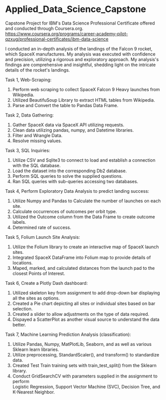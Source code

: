 # Applied_Data_Science_Capstone
Capstone Project for  IBM's Data Science Professional Certificate offered and conducted through Coursera.org. https://www.coursera.org/programs/career-academy-pilot-qzxug/professional-certificates/ibm-data-science

I conducted an in-depth analysis of the landings of the Falcon 9 rocket, which SpaceX manufactures. My analysis was executed with confidence and precision, utilizing a rigorous and exploratory approach. My analysis's findings are comprehensive and insightful, shedding light on the intricate details of the rocket's landings.

Task 1, Web-Scraping:
  1. Perform web scraping to collect SpaceX Falcon 9 Heavy launches from Wikipedia.
  1. Utilized BeautifuSoup Library to extract HTML tables from Wikipedia.
  1. Parse and Convert the table to Pandas Data Frame.
  
Task 2, Data Gathering:
  1. Gather SpaceX data via SpaceX API utilizing requests.
  1. Clean data utilizing pandas, numpy, and Datetime libraries. 
  1. Filter and Wrangle Data.
  1. Resolve missing values.
  
Task 3, SQL Inquiries:
  1. Utilize CSV and Sqlite3 to connect to load and establish a connection with the SQL database.
  1. Load the dataset into the corresponding Db2 database.
  1. Perform SQL queries to solve the supplied questions. 
  1. Ran SQL queries with sub-queries accessing two databases. 

Task 4, Perform Exploratory Data Analysis to predict landing success:
  1. Utilize Numpy and Pandas to Calculate the number of launches on each site.
  1. Calculate occurrences of outcomes per orbit type.
  1. Utilized the Outcome column from the Data Frame to create outcome labels.
  1. Determined rate of success. 

Task 5, Folium Launch Site Analysis:
  1. Utilize the Folium library to create an interactive map of SpaceX launch sites.
  1. Integrated SpaceX DataFrame into Folium map to provide details of locations. 
  1. Maped, marked, and calculated distances from the launch pad to the closest Points of Interest. 

Task 6, Create a Plotly Dash dashboard:
  1. Utilized skeleton key from assignment to add drop-down bar displaying all the sites as options.
  1. Created a Pie chart depicting all sites or individual sites based on bar selection.
  1. Created a slider to allow adjustments on the type of data required.
  1. Dispayed a ScatterPlot as another visual source to understand the data better.
  
Task 7, Machine Learning Prediction Analysis (classification):
  1. Utilize Pandas, Numpy, MatPlotLib, Seaborn, and as well as various Sklearn learn libraries. 
  1. Utilize preprocessing, StandardScaler(), and transform() to standardize data.
  1. Created Test Train training sets with train_test_split() from the Sklearn library.
  1. Conduct GridSearchCV with parameters supplied in the assignment to perform \
    Logistic Regression, Support Vector Machine (SVC), Decision Tree, and K-Nearest Neighbor.
